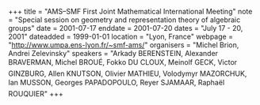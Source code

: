 +++
title = "AMS–SMF First Joint Mathematical International Meeting"
note = "Special session on geometry and representation theory of algebraic groups"
date = 2001-07-17
enddate = 2001-07-20
dates = "July 17 - 20, 2001"
dateadded = 1999-01-01
location = "Lyon, France"
webpage = "http://www.umpa.ens-lyon.fr/~smf-ams/"
organisers = "Michel Brion, Andrei Zelevinsky"
speakers = "Arkady BERENSTEIN, Alexander BRAVERMAN, Michel BROUÉ, Fokko DU CLOUX, Meinolf GECK, Victor GINZBURG, Allen KNUTSON, Olivier MATHIEU, Volodymyr MAZORCHUK, Ian MUSSON, Georges PAPADOPOULO, Reyer SJAMAAR, Raphaël ROUQUIER"
+++
